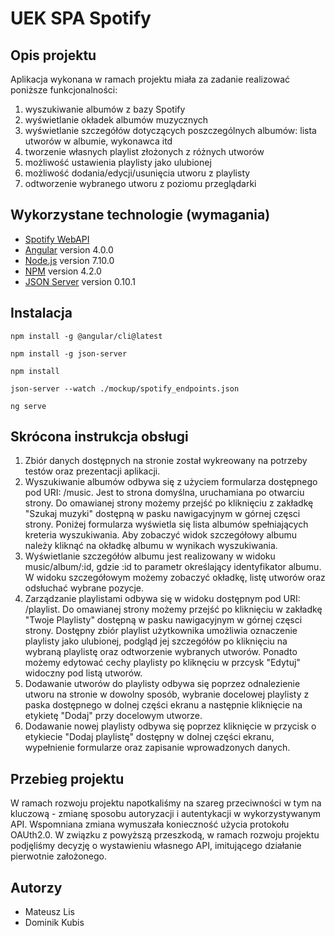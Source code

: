 # UEK SPA Spotify


## Opis projektu

Aplikacja wykonana w ramach projektu miała za zadanie realizować poniższe funkcjonalności:

1. wyszukiwanie albumów z bazy Spotify
1. wyświetlanie okładek albumów muzycznych
1. wyświetlanie szczegółów dotyczących poszczególnych albumów: lista utworów w albumie, wykonawca itd
1. tworzenie własnych playlist złożonych z różnych utworów
1. możliwość ustawienia playlisty jako ulubionej
1. możliwość dodania/edycji/usunięcia utworu z playlisty
1. odtworzenie wybranego utworu z poziomu przeglądarki

## Wykorzystane technologie (wymagania)

* [Spotify WebAPI](https://developer.spotify.com/web-api/)
* [Angular](https://angular.io/) version 4.0.0
* [Node.js](https://nodejs.org/) version 7.10.0
* [NPM](https://www.npmjs.com/) version 4.2.0
* [JSON Server](https://github.com/typicode/json-server) version 0.10.1

## Instalacja

`npm install -g @angular/cli@latest`

`npm install -g json-server`

`npm install`

`json-server --watch ./mockup/spotify_endpoints.json`

`ng serve`

## Skrócona instrukcja obsługi

1. Zbiór danych dostępnych na stronie został wykreowany na potrzeby testów oraz prezentacji aplikacji.
1. Wyszukiwanie albumów odbywa się z użyciem formularza dostępnego pod URI: /music. Jest to strona domyślna, uruchamiana po otwarciu strony. Do omawianej strony możemy przejść po kliknięciu z zakładkę "Szukaj muzyki" dostępną w pasku nawigacyjnym w górnej częsci strony. Poniżej formularza wyświetla się lista albumów spełniających kreteria wyszukiwania. Aby zobaczyć widok szczegółowy albumu należy kliknąć na okładkę albumu w wynikach wyszukiwania.
1. Wyświetlanie szczegółów albumu jest realizowany w widoku music/album/:id, gdzie :id to parametr określający identyfikator albumu. W widoku szczegółowym możemy zobaczyć okładkę, listę utworów oraz odsłuchać wybrane pozycje.
1. Zarządzanie playlistami odbywa się w widoku dostępnym pod URI: /playlist. Do omawianej strony możemy przejść po kliknięciu w zakładkę "Twoje Playlisty" dostępną w pasku nawigacyjnym w górnej częsci strony. Dostępny zbiór playlist użytkownika umożliwia oznaczenie playlisty jako ulubionej, podgląd jej szczegółów po kliknięciu na wybraną playlistę oraz odtworzenie wybranych utworów. Ponadto możemy edytować cechy playlisty po kliknęciu w przcysk "Edytuj" widoczny pod listą utworów.
1. Dodawanie utworów do playlisty odbywa się poprzez odnalezienie utworu na stronie w dowolny sposób, wybranie docelowej playlisty z paska dostępnego w dolnej części ekranu a następnie kliknięcie na etykietę "Dodaj" przy docelowym utworze.
1. Dodawanie nowej playlisty odbywa się poprzez kliknięcie w przycisk o etykiecie "Dodaj playlistę" dostępny w dolnej części ekranu, wypełnienie formularze oraz zapisanie wprowadzonych danych.

## Przebieg projektu

W ramach rozwoju projektu napotkaliśmy na szareg przeciwności w tym na kluczową - zmianę sposobu autoryzacji i autentykacji w wykorzystywanym API. Wspomniana zmiana wymuszała konieczność użycia protokołu OAUth2.0. W związku z powyższą przeszkodą, w ramach rozwoju projektu podjęliśmy decyzję o wystawieniu własnego API, imitującego działanie pierwotnie założonego.

## Autorzy

* Mateusz Lis
* Dominik Kubis